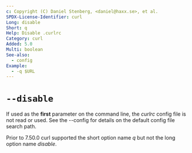 ```yaml
---
c: Copyright (C) Daniel Stenberg, <daniel@haxx.se>, et al.
SPDX-License-Identifier: curl
Long: disable
Short: q
Help: Disable .curlrc
Category: curl
Added: 5.0
Multi: boolean
See-also:
  - config
Example:
  - -q $URL
---
```


# `--disable`

If used as the **first** parameter on the command line, the *curlrc* config
file is not read or used. See the --config for details on the default config
file search path.

Prior to 7.50.0 curl supported the short option name *q* but not the long
option name *disable*.
